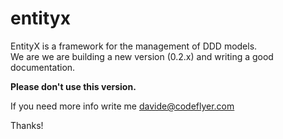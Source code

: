 entityx
=======
EntityX is a framework for the management of DDD models.
<br/>
We are we are building a new version (0.2.x) and writing a good documentation.

**Please don't use this version.**

If you need more info write me <davide@codeflyer.com>

Thanks!